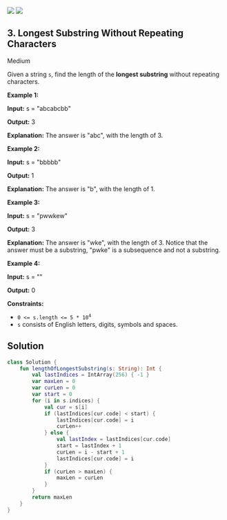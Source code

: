 [![](https://img.shields.io/github/stars/javadev/LeetCode-in-Kotlin?label=Stars&style=flat-square)](https://github.com/javadev/LeetCode-in-Kotlin)
[![](https://img.shields.io/github/forks/javadev/LeetCode-in-Kotlin?label=Fork%20me%20on%20GitHub%20&style=flat-square)](https://github.com/javadev/LeetCode-in-Kotlin/fork)

## 3\. Longest Substring Without Repeating Characters

Medium

Given a string `s`, find the length of the **longest substring** without repeating characters.

**Example 1:**

**Input:** s = "abcabcbb"

**Output:** 3

**Explanation:** The answer is "abc", with the length of 3. 

**Example 2:**

**Input:** s = "bbbbb"

**Output:** 1

**Explanation:** The answer is "b", with the length of 1. 

**Example 3:**

**Input:** s = "pwwkew"

**Output:** 3

**Explanation:** The answer is "wke", with the length of 3. Notice that the answer must be a substring, "pwke" is a subsequence and not a substring. 

**Example 4:**

**Input:** s = ""

**Output:** 0 

**Constraints:**

*   <code>0 <= s.length <= 5 * 10<sup>4</sup></code>
*   `s` consists of English letters, digits, symbols and spaces.

## Solution

```kotlin
class Solution {
    fun lengthOfLongestSubstring(s: String): Int {
        val lastIndices = IntArray(256) { -1 }
        var maxLen = 0
        var curLen = 0
        var start = 0
        for (i in s.indices) {
            val cur = s[i]
            if (lastIndices[cur.code] < start) {
                lastIndices[cur.code] = i
                curLen++
            } else {
                val lastIndex = lastIndices[cur.code]
                start = lastIndex + 1
                curLen = i - start + 1
                lastIndices[cur.code] = i
            }
            if (curLen > maxLen) {
                maxLen = curLen
            }
        }
        return maxLen
    }
}
```